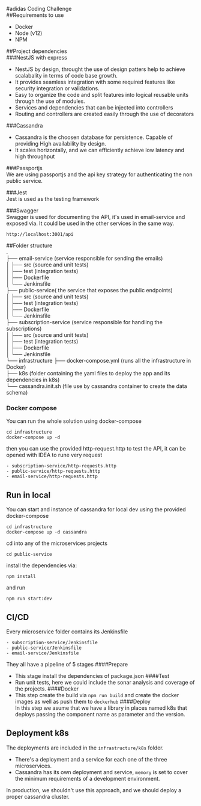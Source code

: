#adidas Coding Challenge  
##Requirements to use  
- Docker
- Node (v12)
- NPM

##Project dependencies  
###NestJS with express  
- NestJS by design, throught the use of design patters help to achieve scalabality in terms of code base growth.
- It provides seamless integration with some required features like security integration or validations.
- Easy to organize the code and split features into logical reusable units through the use of modules.
- Services and dependencies that can be injected into controllers
- Routing and controllers are created easily through the use of decorators

###Cassandra  
- Cassandra is the choosen database for persistence. Capable of providing High availability by design. 
- It scales horizontally, and we can efficiently achieve low latency and high throughput

###Passportjs  
We are using passportjs and the api key strategy for authenticating the non public service.

###Jest  
Jest is used as the testing framework

###Swagger  
Swagger is used for documenting the API, it's used in email-service and exposed via. It could be used in the other services in the same way.
```
http://localhost:3001/api
```

##Folder structure  
.  
├── email-service (service responsible for sending the emails)   
│   ├── src (source and unit tests)  
│   ├── test (integration tests)   
│   ├── Dockerfile   
│   └── Jenkinsfile   
├── public-service( the service that exposes the public endpoints)  
│   ├── src (source and unit tests)    
│   ├── test (integration tests)      
│   ├── Dockerfile   
│   └── Jenkinsfile   
├── subscription-service (service responsible for handling the subscriptions)  
│   ├── src (source and unit tests)    
│   ├── test (integration tests)     
│   ├── Dockerfile   
│   └── Jenkinsfile  
└── infrastructure
    ├── docker-compose.yml (runs all the infrastructure in Docker)  
    ├── k8s (folder containing the yaml files to deploy the app and its dependencies in  k8s)  
    └── cassandra.init.sh (file use by cassandra container to create the data schema)  

### Docker compose  
You can run the whole solution using docker-compose  
```
cd infrastructure  
docker-compose up -d  
```

then you can use the provided http-request.http to test the API, it can be opened with IDEA to rune very request
```
- subscription-service/http-requests.http
- public-service/http-requests.http
- email-service/http-requests.http
```
## Run in local  

You can start and instance of cassandra for local dev using the provided docker-compose
```
cd infrastructure  
docker-compose up -d cassandra
```

cd into any of the microservices projects
```
cd public-service  
```

install the dependencies via:
```
npm install
```

and run 
```
npm run start:dev
```


## CI/CD  
Every microservice folder contains its Jenkinsfile
```
- subscription-service/Jenkinsfile
- public-service/Jenkinsfile
- email-service/Jenkinsfile
```

They all have a pipeline of 5 stages
####Prepare  
- This stage install the dependencies of package.json
####Test  
- Run unit tests, here we could include the sonar analysis and coverage of the projects.
####Docker  
- This step create the build via `npm run build` and create the docker images as well as push them to `dockerhub`
####Deploy  
In this step we asume that we have a library in places named k8s that deploys passing the component name as parameter and the version.

## Deployment k8s  
The deployments are included in the `infrastructure/k8s` folder.

- There's a deployment and a service for each one of the three microservices.
- Cassandra has its own deployment and service, `memory` is set to cover the minimum requirements of a development environment. 
  
In production, we shouldn't use this approach, and we should deploy a proper cassandra cluster.

